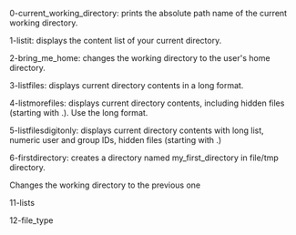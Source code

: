 0-current_working_directory: prints the absolute path name of the current working directory.

1-listit: displays the content list of your current directory.

2-bring_me_home: changes the working directory to the user's home directory.

3-listfiles: displays current directory contents in a long format.

4-listmorefiles: displays current directory contents, including hidden files (starting with .). Use the long format.

5-listfilesdigitonly: displays current directory contents with long list, numeric user and group IDs, hidden files (starting with .)

6-firstdirectory: creates a directory named my_first_directory in file/tmp directory.

Changes the working directory to the previous one

11-lists

12-file_type
